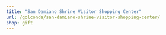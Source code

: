 ```yaml
---
title: "San Damiano Shrine Visitor Shopping Center"
url: /golconda/san-damiano-shrine-visitor-shopping-center/
shop: gift
---
```

